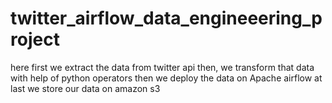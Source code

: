 # twitter_airflow_data_engineeering_project
here first we extract the data from twitter api
then, we transform that data with help of python operators
then we deploy the data on  Apache airflow
at last we store our data on amazon s3
